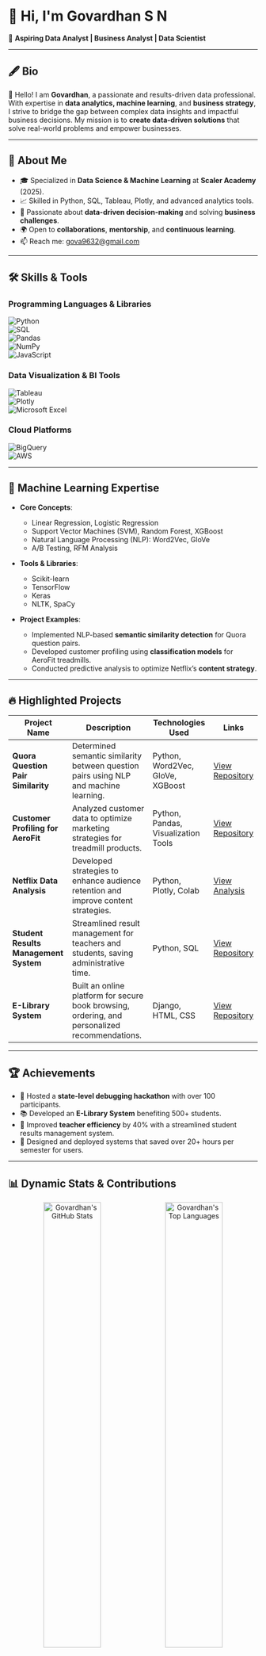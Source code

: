 # 👋 Hi, I'm **Govardhan S N**  
🚀 **Aspiring Data Analyst | Business Analyst | Data Scientist**  

---

## 🖋️ **Bio**  
🌟 Hello! I am **Govardhan**, a passionate and results-driven data professional. With expertise in **data analytics, machine learning**, and **business strategy**, I strive to bridge the gap between complex data insights and impactful business decisions. My mission is to **create data-driven solutions** that solve real-world problems and empower businesses.  

---

## 🌟 **About Me**  
- 🎓 Specialized in **Data Science & Machine Learning** at **Scaler Academy** (2025).  
- 📈 Skilled in Python, SQL, Tableau, Plotly, and advanced analytics tools.  
- 🧠 Passionate about **data-driven decision-making** and solving **business challenges**.  
- 🌍 Open to **collaborations**, **mentorship**, and **continuous learning**.  
- 📫 Reach me: [gova9632@gmail.com](mailto:gova9632@gmail.com)  

---

## 🛠️ **Skills & Tools**  
### **Programming Languages & Libraries**  
![Python](https://img.shields.io/badge/Python-3670A0?style=for-the-badge&logo=python&logoColor=ffdd54)  
![SQL](https://img.shields.io/badge/SQL-316192?style=for-the-badge&logo=postgresql&logoColor=white)  
![Pandas](https://img.shields.io/badge/Pandas-130654?style=for-the-badge&logo=pandas&logoColor=white)  
![NumPy](https://img.shields.io/badge/NumPy-013243?style=for-the-badge&logo=numpy&logoColor=white)  
![JavaScript](https://img.shields.io/badge/JavaScript-F7DF1E?style=for-the-badge&logo=javascript&logoColor=black)  

### **Data Visualization & BI Tools**  
![Tableau](https://img.shields.io/badge/Tableau-E97627?style=for-the-badge&logo=tableau&logoColor=white)  
![Plotly](https://img.shields.io/badge/Plotly-3F4F75?style=for-the-badge&logo=plotly&logoColor=white)  
![Microsoft Excel](https://img.shields.io/badge/Excel-217346?style=for-the-badge&logo=microsoftexcel&logoColor=white)  

### **Cloud Platforms**  
![BigQuery](https://img.shields.io/badge/BigQuery-4285F4?style=for-the-badge&logo=google&logoColor=white)  
![AWS](https://img.shields.io/badge/AWS-FF9900?style=for-the-badge&logo=amazonaws&logoColor=white)  

---

## 🤖 **Machine Learning Expertise**  
- **Core Concepts**:  
  - Linear Regression, Logistic Regression  
  - Support Vector Machines (SVM), Random Forest, XGBoost  
  - Natural Language Processing (NLP): Word2Vec, GloVe  
  - A/B Testing, RFM Analysis  

- **Tools & Libraries**:  
  - Scikit-learn  
  - TensorFlow  
  - Keras  
  - NLTK, SpaCy  

- **Project Examples**:  
  - Implemented NLP-based **semantic similarity detection** for Quora question pairs.  
  - Developed customer profiling using **classification models** for AeroFit treadmills.  
  - Conducted predictive analysis to optimize Netflix’s **content strategy**.  

---

## 🔥 **Highlighted Projects**  

| **Project Name**                                        | **Description**                                                                                              | **Technologies Used**                   | **Links**                                                                                      |
|---------------------------------------------------------|--------------------------------------------------------------------------------------------------------------|------------------------------------------|------------------------------------------------------------------------------------------------|
| **Quora Question Pair Similarity**                     | Determined semantic similarity between question pairs using NLP and machine learning.                        | Python, Word2Vec, GloVe, XGBoost         | [View Repository](https://github.com/django-fir/Quora-Question-Pair-Similarity.git)           |
| **Customer Profiling for AeroFit**                     | Analyzed customer data to optimize marketing strategies for treadmill products.                              | Python, Pandas, Visualization Tools      | [View Repository](https://github.com/django-fir/Aerofit-Gova.git)                             |
| **Netflix Data Analysis**                              | Developed strategies to enhance audience retention and improve content strategies.                           | Python, Plotly, Colab                   | [View Analysis](https://colab.research.google.com/drive/1DYqhVdXDB_SVMxmFVmcvjzrt-WGHvZQD)   |
| **Student Results Management System**                  | Streamlined result management for teachers and students, saving administrative time.                         | Python, SQL                              | [View Repository](https://github.com/django-fir/Student-Results-Management.git)               |
| **E-Library System**                                   | Built an online platform for secure book browsing, ordering, and personalized recommendations.               | Django, HTML, CSS                        | [View Repository](https://github.com/django-fir/E-Library.git)                                |

---

## 🏆 **Achievements**  
- 🎉 Hosted a **state-level debugging hackathon** with over 100 participants.  
- 📚 Developed an **E-Library System** benefiting 500+ students.  
- 🚀 Improved **teacher efficiency** by 40% with a streamlined student results management system.  
- 🏅 Designed and deployed systems that saved over 20+ hours per semester for users.  

---

## 📊 **Dynamic Stats & Contributions**  
<div align="center">
  <img src="https://github-readme-stats.vercel.app/api?username=django-fir&show_icons=true&theme=radical" alt="Govardhan's GitHub Stats" width="48%" />  
  <img src="https://github-readme-stats.vercel.app/api/top-langs/?username=django-fir&layout=compact&theme=radical" alt="Govardhan's Top Languages" width="48%" />  
</div>  

### **Contributions Graph**  
![Contribution Graph](https://github-readme-activity-graph.vercel.app/graph?username=django-fir&theme=radical&hide_border=true)

---

## 🌐 **Let's Connect**  
[![LinkedIn](https://img.shields.io/badge/LinkedIn-0A66C2?style=for-the-badge&logo=linkedin&logoColor=white)](https://www.linkedin.com/in/govardhan-reddy-55b52a1ba/)  
[![GitHub](https://img.shields.io/badge/GitHub-171515?style=for-the-badge&logo=github&logoColor=white)](https://github.com/django-fir)  
[![LeetCode](https://img.shields.io/badge/LeetCode-FFA116?style=for-the-badge&logo=leetcode&logoColor=black)](https://leetcode.com/u/gova9632/)  
